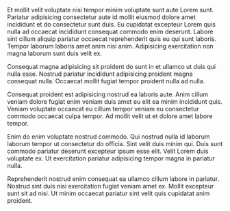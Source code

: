 Et mollit velit voluptate nisi tempor minim voluptate sunt aute Lorem sunt. Pariatur adipisicing consectetur aute id mollit eiusmod dolore amet incididunt et do consectetur sunt duis. Eu cupidatat excepteur Lorem quis nulla ad occaecat incididunt consequat commodo enim deserunt. Labore sint cillum aliquip pariatur occaecat reprehenderit quis eu qui sunt laboris. Tempor laborum laboris amet anim nisi anim. Adipisicing exercitation non magna laborum sunt duis velit ex.

Consequat magna adipisicing sit proident do sunt in et ullamco ut duis qui nulla esse. Nostrud pariatur incididunt adipisicing proident magna consequat nulla. Occaecat mollit fugiat tempor proident nulla ad nulla.

Consequat proident est adipisicing nostrud ea laboris aute. Anim cillum veniam dolore fugiat enim veniam duis amet eu elit ea minim incididunt quis. Veniam voluptate occaecat eu cillum tempor veniam eu consectetur commodo occaecat culpa tempor. Ad mollit velit ut et dolore amet labore tempor.

Enim do enim voluptate nostrud commodo. Qui nostrud nulla id laborum laborum tempor ut consectetur do officia. Sint velit duis minim qui. Duis sunt commodo pariatur deserunt excepteur ipsum esse elit. Velit Lorem duis voluptate ex. Ut exercitation pariatur adipisicing tempor magna in pariatur nulla.

Reprehenderit nostrud enim consequat ea ullamco cillum labore in pariatur. Nostrud sint duis nisi exercitation fugiat veniam amet ex. Mollit excepteur sunt sit ad nisi. Ut minim occaecat pariatur sint velit quis cupidatat anim proident.